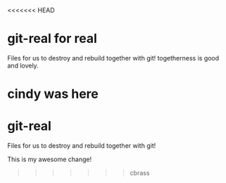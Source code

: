 <<<<<<< HEAD
# git-real for real
Files for us to destroy and rebuild together with git! togetherness is good and lovely.

cindy was here
=======
# git-real
Files for us to destroy and rebuild together with git!

This is my awesome change!
>>>>>>> cbrass
